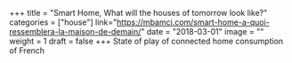 ﻿+++
title = "Smart Home, What will the houses of tomorrow look like?" 
categories = ["house"]
link="https://mbamci.com/smart-home-a-quoi-ressemblera-la-maison-de-demain/"
date = "2018-03-01"
image = ""
weight = 1
draft = false
+++
State of play of connected home consumption of French
